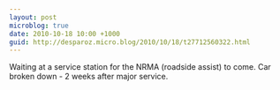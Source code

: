 ```yaml
---
layout: post
microblog: true
date: 2010-10-18 10:00 +1000
guid: http://desparoz.micro.blog/2010/10/18/t27712560322.html
---
```

Waiting at a service station for the NRMA (roadside assist) to come. Car broken down - 2 weeks after major service.
